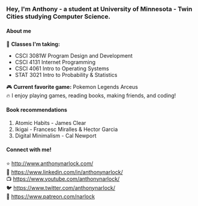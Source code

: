 ### Hey, I'm Anthony - a student at University of Minnesota - Twin Cities studying Computer Science.

#### About me
📓 <b>Classes I'm taking:</b>
   - CSCI 3081W Program Design and Development
   - CSCI 4131 Internet Programming
   - CSCI 4061 Intro to Operating Systems
   - STAT 3021 Intro to Probability & Statistics

🎮 <b>Current favorite game:</b> Pokemon Legends Arceus <br>
🔥 I enjoy playing games, reading books, making friends, and coding! <br>

#### Book recommendations
1. Atomic Habits - James Clear
2. Ikigai - Francesc Miralles & Hector Garcia
3. Digital Minimalism - Cal Newport

#### Connect with me!
⭐️ http://www.anthonynarlock.com/ <br>
📲 https://www.linkedin.com/in/anthonynarlock/ <br>
📺 https://www.youtube.com/anthonynarlock/ <br>
🐦 https://www.twitter.com/anthonynarlock/ <br>
🚀 https://www.patreon.com/narlock <br>
